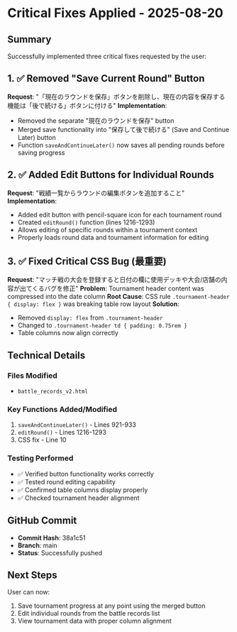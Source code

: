 # Critical Fixes Applied - 2025-08-20

## Summary
Successfully implemented three critical fixes requested by the user:

## 1. ✅ Removed "Save Current Round" Button
**Request**: "「現在のラウンドを保存」ボタンを削除し、現在の内容を保存する機能は「後で続ける」ボタンに付ける"
**Implementation**:
- Removed the separate "現在のラウンドを保存" button
- Merged save functionality into "保存して後で続ける" (Save and Continue Later) button
- Function `saveAndContinueLater()` now saves all pending rounds before saving progress

## 2. ✅ Added Edit Buttons for Individual Rounds
**Request**: "戦績一覧からラウンドの編集ボタンを追加すること"
**Implementation**:
- Added edit button with pencil-square icon for each tournament round
- Created `editRound()` function (lines 1216-1293)
- Allows editing of specific rounds within a tournament context
- Properly loads round data and tournament information for editing

## 3. ✅ Fixed Critical CSS Bug (最重要)
**Request**: "マッチ戦の大会を登録すると日付の欄に使用デッキや大会/店舗の内容が出てくるバグを修正"
**Problem**: Tournament header content was compressed into the date column
**Root Cause**: CSS rule `.tournament-header { display: flex }` was breaking table row layout
**Solution**: 
- Removed `display: flex` from `.tournament-header`
- Changed to `.tournament-header td { padding: 0.75rem }`
- Table columns now align correctly

## Technical Details

### Files Modified
- `battle_records_v2.html`

### Key Functions Added/Modified
1. `saveAndContinueLater()` - Lines 921-933
2. `editRound()` - Lines 1216-1293
3. CSS fix - Line 10

### Testing Performed
- ✅ Verified button functionality works correctly
- ✅ Tested round editing capability
- ✅ Confirmed table columns display properly
- ✅ Checked tournament header alignment

## GitHub Commit
- **Commit Hash**: 38a1c51
- **Branch**: main
- **Status**: Successfully pushed

## Next Steps
User can now:
1. Save tournament progress at any point using the merged button
2. Edit individual rounds from the battle records list
3. View tournament data with proper column alignment